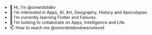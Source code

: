 - 👋 Hi, I’m @omerdotdev
- 👀 I’m interested in Apps, AI, Art, Geography, History and Apocolypse.
- 🌱 I’m currently learning Flutter and Failures.
- 💞️ I’m looking to collaborate on Apps, Intelligence and Life.
- 📫 How to reach me @omerdotdevdoesnotexist

<!---
omerdotdev/omerdotdev is a ✨ special ✨ repository because its `README.md` (this file) appears on your GitHub profile.
You can click the Preview link to take a look at your changes.
--->
